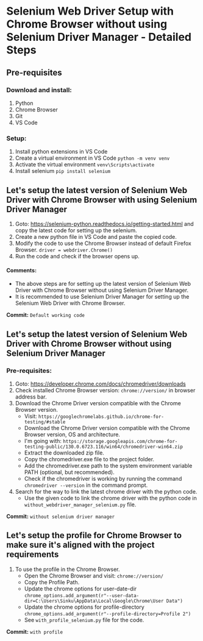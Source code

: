 # Selenium Web Driver Setup with Chrome Browser without using Selenium Driver Manager - Detailed Steps

## Pre-requisites

### Download and install:
1. Python
2. Chrome Browser
3. Git
4. VS Code

### Setup:
1. Install python extensions in VS Code
2. Create a virtual environment in VS Code `python -m venv venv`
3. Activate the virtual environment `venv\Scripts\activate`
4. Install selenium `pip install selenium`

## Let's setup the latest version of Selenium Web Driver with Chrome Browser with using Selenium Driver Manager

1. Goto: https://selenium-python.readthedocs.io/getting-started.html and copy the latest code for setting up the selenium.
2. Create a new python file in VS Code and paste the copied code.
3. Modify the code to use the Chrome Browser instead of default Firefox Browser. `driver = webdriver.Chrome()`
4. Run the code and check if the browser opens up.

#### Comments:
- The above steps are for setting up the latest version of Selenium Web Driver with Chrome Browser without using Selenium Driver Manager.
- It is recommended to use Selenium Driver Manager for setting up the Selenium Web Driver with Chrome Browser.

**Commit:** `Default working code`

## Let's setup the latest version of Selenium Web Driver with Chrome Browser without using Selenium Driver Manager

### Pre-requisites:
1. Goto: https://developer.chrome.com/docs/chromedriver/downloads
2. Check installed Chrome Browser version: `chrome://version/` in browser address bar.
3. Download the Chrome Driver version compatible with the Chrome Browser version.
    - Visit: `https://googlechromelabs.github.io/chrome-for-testing/#stable`
    - Download the Chrome Driver version compatible with the Chrome Browser version, OS and architecture.
    - I'm going with: `https://storage.googleapis.com/chrome-for-testing-public/130.0.6723.116/win64/chromedriver-win64.zip`
    - Extract the downloaded zip file.
    - Copy the chromedriver.exe file to the project folder.
    - Add the chromedriver.exe path to the system environment variable PATH (optional, but recommended).
    - Check if the chromedriver is working by running the command `chromedriver --version` in the command prompt.
4. Search for the way to link the latest chrome driver with the python code.
    - Use the given code to link the chrome driver with the python code in `without_webdriver_manager_selenium.py` file.

**Commit:** `without selenium driver manager`

## Let's setup the profile for Chrome Browser to make sure it's aligned with the project requirements

1. To use the profile in the Chrome Browser.
    - Open the Chrome Browser and visit: `chrome://version/`
    - Copy the Profile Path.
    - Update the chrome options for user-date-dir `chrome_options.add_argument(r"--user-data-dir=C:\Users\Sinku\AppData\Local\Google\Chrome\User Data")`
    - Update the chrome options for profile-directory `chrome_options.add_argument(r"--profile-directory=Profile 2")`
    - See `with_profile_selenium.py` file for the code.

**Commit:** `with profile`